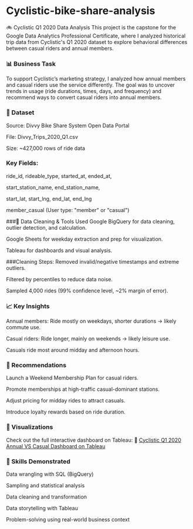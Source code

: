 # Cyclistic-bike-share-analysis
🚲 Cyclistic Q1 2020 Data Analysis
This project is the capstone for the Google Data Analytics Professional Certificate, where I analyzed historical trip data from Cyclistic's Q1 2020 dataset to explore behavioral differences between casual riders and annual members.

### 📊 Business Task
To support Cyclistic’s marketing strategy, I analyzed how annual members and casual riders use the service differently. The goal was to uncover trends in usage (ride durations, times, days, and frequency) and recommend ways to convert casual riders into annual members.

### 🧩 Dataset
  Source: Divvy Bike Share System Open Data Portal
  
  File: Divvy_Trips_2020_Q1.csv
  
  Size: ~427,000 rows of ride data

### Key Fields:
  ride_id, rideable_type, started_at, ended_at,
  
  start_station_name, end_station_name,
  
  start_lat, start_lng, end_lat, end_lng
  
  member_casual (User type: "member" or "casual")

###🔧 Data Cleaning & Tools Used
  Google BigQuery for data cleaning, outlier detection, and calculation.
  
  Google Sheets for weekday extraction and prep for visualization.
  
  Tableau for dashboards and visual analysis.

###Cleaning Steps:
  Removed invalid/negative timestamps and extreme outliers.
  
  Filtered by percentiles to reduce data noise.
  
  Sampled 4,000 rides (99% confidence level, ~2% margin of error).

### 📈 Key Insights
  Annual members: Ride mostly on weekdays, shorter durations → likely commute use.
  
  Casual riders: Ride longer, mainly on weekends → likely leisure use.
  
  Casuals ride most around midday and afternoon hours.

### 📌 Recommendations
  Launch a Weekend Membership Plan for casual riders.
  
  Promote memberships at high-traffic casual-dominant stations.
  
  Adjust pricing for midday rides to attract casuals.
  
  Introduce loyalty rewards based on ride duration.

### 📍 Visualizations
  Check out the full interactive dashboard on Tableau:
  🔗 [Cyclistic Q1 2020 Annual VS Casual Dashboard on Tableau](https://public.tableau.com/views/CyclisticQ12020AnnualVSCasual/Map?:language=en-US&:sid=&:redirect=auth&:display_count=n&:origin=viz_share_link) 

### 🧠 Skills Demonstrated
  Data wrangling with SQL (BigQuery)
  
  Sampling and statistical analysis
  
  Data cleaning and transformation
  
  Data storytelling with Tableau
  
  Problem-solving using real-world business context
